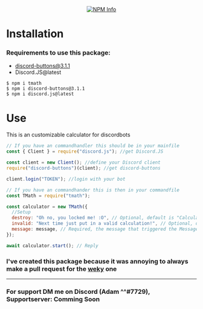 <div align="center">
  <p>
    <a href="https://nodei.co/npm/tmath
/"><img src="https://nodei.co/npm/tmath.png?downloads=true&stars=true" alt="NPM Info" /></a>
  </p>
</div>

# Installation
### Requirements to use this package:
- discord-buttons@3.1.1 
- Discord.JS@latest

```
$ npm i tmath
$ npm i discord-buttons@3.1.1
$ npm i discord.js@latest
```

# Use
This is an customizable calculator for discordbots

```js
// If you have an commandhandler this should be in your mainfile 
const { Client } = require("discord.js"); //get Discord.JS

const client = new Client(); //define your Discord client
require("discord-buttons")(client); //get discord-buttons

client.login("TOKEN"); //login with your bot

// If you have an commandhander this is then in your commandfile 
const TMath = require("tmath");

const calculator = new TMath({
  //Setup
  destroy: "Oh no, you locked me! :O", // Optional, default is "Calculator Locked"
  invalid: "Next time just put in a valid calculation!", // Optional, default is "Invalid Calculation"
  message: message, // Required, the message that triggered the Messageevent/Command
});

await calculator.start(); // Reply
```
### I've created this package because it was annoying to always make a pull request for the [weky](https://www.npmjs.com/package/weky) one
<hr/>

### For support DM me on Discord (Adam ^^#7729), Supportserver: Comming Soon
